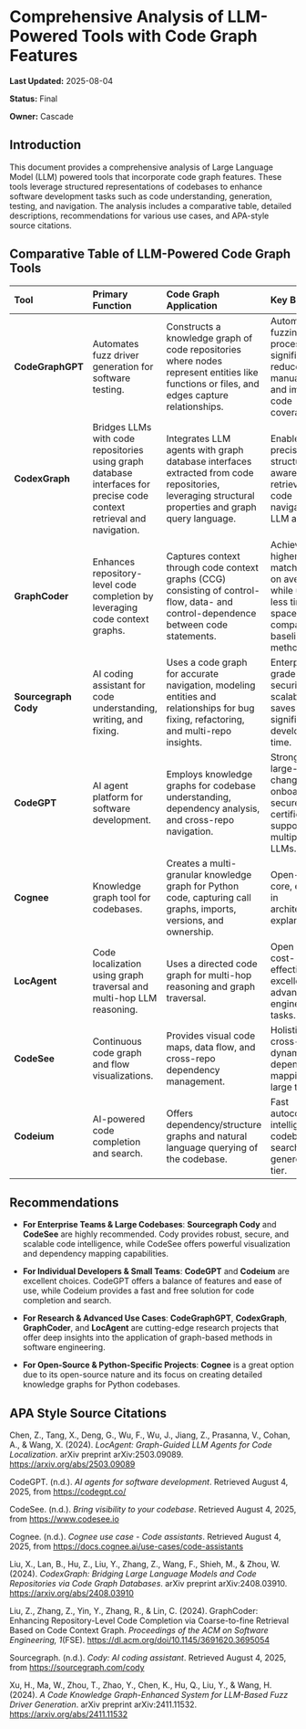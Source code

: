 # Comprehensive Analysis of LLM-Powered Tools with Code Graph Features

**Last Updated:** 2025-08-04

**Status:** Final

**Owner:** Cascade

## Introduction

This document provides a comprehensive analysis of Large Language Model (LLM) powered tools that incorporate code graph features. These tools leverage structured representations of codebases to enhance software development tasks such as code understanding, generation, testing, and navigation. The analysis includes a comparative table, detailed descriptions, recommendations for various use cases, and APA-style source citations.

## Comparative Table of LLM-Powered Code Graph Tools

| Tool | Primary Function | Code Graph Application | Key Benefits | Pricing | Website |
| :--- | :--- | :--- | :--- | :--- | :--- |
| **CodeGraphGPT** | Automates fuzz driver generation for software testing. | Constructs a knowledge graph of code repositories where nodes represent entities like functions or files, and edges capture relationships. | Automates fuzzing process, significantly reduces manual effort, and improves code coverage. | Research Project | [Paper](https://arxiv.org/abs/2411.11532) |
| **CodexGraph** | Bridges LLMs with code repositories using graph database interfaces for precise code context retrieval and navigation. | Integrates LLM agents with graph database interfaces extracted from code repositories, leveraging structural properties and graph query language. | Enables precise, code structure-aware context retrieval and code navigation for LLM agents. | Research Project | [Paper](https://arxiv.org/abs/2408.03910) |
| **GraphCoder** | Enhances repository-level code completion by leveraging code context graphs. | Captures context through code context graphs (CCG) consisting of control-flow, data- and control-dependence between code statements. | Achieves higher exact match (EM) on average while using less time and space compared to baseline methods. | Research Project | [Paper](https://dl.acm.org/doi/10.1145/3691620.3695054) |
| **Sourcegraph Cody** | AI coding assistant for code understanding, writing, and fixing. | Uses a code graph for accurate navigation, modeling entities and relationships for bug fixing, refactoring, and multi-repo insights. | Enterprise-grade security and scalability, saves significant developer time. | Freemium + Enterprise | [sourcegraph.com/cody](https://sourcegraph.com/cody) |
| **CodeGPT** | AI agent platform for software development. | Employs knowledge graphs for codebase understanding, dependency analysis, and cross-repo navigation. | Strong for large-scale changes and onboarding, secure (SOC2 certified), supports multiple LLMs. | Freemium + Pro/Enterprise | [codegpt.co](https://codegpt.co) |
| **Cognee** | Knowledge graph tool for codebases. | Creates a multi-granular knowledge graph for Python code, capturing call graphs, imports, versions, and ownership. | Open-source core, excels in architectural explanations. | Open-Source + Enterprise | [cognee.ai](https://www.cognee.ai/) |
| **LocAgent** | Code localization using graph traversal and multi-hop LLM reasoning. | Uses a directed code graph for multi-hop reasoning and graph traversal. | Open source, cost-effective, and excellent for advanced engineering tasks. | Open-Source | [GitHub](https://github.com/gersteinlab/LocAgent) |
| **CodeSee** | Continuous code graph and flow visualizations. | Provides visual code maps, data flow, and cross-repo dependency management. | Holistic, cross-repo, dynamic dependency mapping for large teams. | Paid | [codesee.io](https://www.codesee.io) |
| **Codeium** | AI-powered code completion and search. | Offers dependency/structure graphs and natural language querying of the codebase. | Fast autocomplete, intelligent codebase search, and a generous free tier. | Free + Paid | [codeium.com](https://codeium.com) |

## Recommendations

- **For Enterprise Teams & Large Codebases**: **Sourcegraph Cody** and **CodeSee** are highly recommended. Cody provides robust, secure, and scalable code intelligence, while CodeSee offers powerful visualization and dependency mapping capabilities.

- **For Individual Developers & Small Teams**: **CodeGPT** and **Codeium** are excellent choices. CodeGPT offers a balance of features and ease of use, while Codeium provides a fast and free solution for code completion and search.

- **For Research & Advanced Use Cases**: **CodeGraphGPT**, **CodexGraph**, **GraphCoder**, and **LocAgent** are cutting-edge research projects that offer deep insights into the application of graph-based methods in software engineering.

- **For Open-Source & Python-Specific Projects**: **Cognee** is a great option due to its open-source nature and its focus on creating detailed knowledge graphs for Python codebases.

## APA Style Source Citations

Chen, Z., Tang, X., Deng, G., Wu, F., Wu, J., Jiang, Z., Prasanna, V., Cohan, A., & Wang, X. (2024). *LocAgent: Graph-Guided LLM Agents for Code Localization*. arXiv preprint arXiv:2503.09089. https://arxiv.org/abs/2503.09089

CodeGPT. (n.d.). *AI agents for software development*. Retrieved August 4, 2025, from https://codegpt.co/

CodeSee. (n.d.). *Bring visibility to your codebase*. Retrieved August 4, 2025, from https://www.codesee.io

Cognee. (n.d.). *Cognee use case - Code assistants*. Retrieved August 4, 2025, from https://docs.cognee.ai/use-cases/code-assistants

Liu, X., Lan, B., Hu, Z., Liu, Y., Zhang, Z., Wang, F., Shieh, M., & Zhou, W. (2024). *CodexGraph: Bridging Large Language Models and Code Repositories via Code Graph Databases*. arXiv preprint arXiv:2408.03910. https://arxiv.org/abs/2408.03910

Liu, Z., Zhang, Z., Yin, Y., Zhang, R., & Lin, C. (2024). GraphCoder: Enhancing Repository-Level Code Completion via Coarse-to-fine Retrieval Based on Code Context Graph. *Proceedings of the ACM on Software Engineering, 1*(FSE). https://dl.acm.org/doi/10.1145/3691620.3695054

Sourcegraph. (n.d.). *Cody: AI coding assistant*. Retrieved August 4, 2025, from https://sourcegraph.com/cody

Xu, H., Ma, W., Zhou, T., Zhao, Y., Chen, K., Hu, Q., Liu, Y., & Wang, H. (2024). *A Code Knowledge Graph-Enhanced System for LLM-Based Fuzz Driver Generation*. arXiv preprint arXiv:2411.11532. https://arxiv.org/abs/2411.11532

